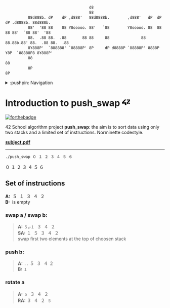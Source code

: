 
``` console
                                     d8
                                     88
          88d888b. dP    dP ,d888'   88d8888b.        ,d888'   dP  dP  dP .d8888b. 88d888b.
          88'  '88 88    88 Y8ooooo. 88'   `88        Y8ooooo. 88  88  88 88'  `88 88'  '88
          88.  .88 88.  .88       88 88     88              88 88.88b.88' 88.  .88 88.  .88
          8Y888P'  `888888' `88888P' 8P     dP d8888P `88888P' 8888P Y8P  `88888P8 8Y888P' 
          88                                                                       88
          8P                                                                       8P
```

<details> <summary> :pushpin: Navigation </summary>
  
## Navigation  
- [Introduction to push_swap](#-Introduction-to-push_swap)
  - [Set of instructions](##Set-of-instructions)

</details>


# Introduction to push_swap  <img src="42.svg" width="25" title="hover text">
[![forthebadge ](https://forthebadge.com/images/badges/made-with-c.svg)](https://forthebadge.com)   

42 School algorithm project **push_swap**: the aim is to sort data using only two stacks and a limited set of instructions.  Norminette codestyle. 

[**subject.pdf**](https://cdn.intra.42.fr/pdf/pdf/23502/en.subject.pdf)
 
 
___


``` bash
./push_swap ０ １ ２ ３ ４ ５ ６
```


０ １ ２ ３ ４ ５ ６ 

## Set of instructions
 **A:**  ­­­ ５  ­ １ ­ ３ ­ ４ ­ ２  
 **B:**  ­­­ is empty
### **swap a / swap b:**  
> **A:** `５⥂１` ­ ３ ­ ４ ­ ２  
> **SA:** １ ­ ５ ­ ３ ­ ４ ­ ２  
swap first two elements at the top of choosen stack  

### push b:
> **A:**  `..` ５ ­ ３ ­ ４ ­２  
> **B:**  `１`

### rotate a
> **A:** `５` ­ ３ ­ ４ ­ ２    
> **RA:** ３ ­ ４ ­ ２ ­ `５` 
